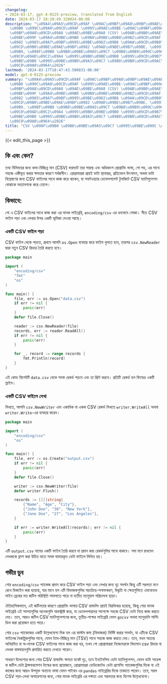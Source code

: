 ```yaml
---
changelog:
- 2024-03-17, gpt-4-0125-preview, translated from English
date: 2024-03-17 18:28:49.328024-06:00
description: "\u09A4\u09A5\u09CD\u09AF \u09AC\u09BF\u09A8\u09BF\u09AE\u09AF\u09BC\u09C7\
  \u09B0 \u099C\u09A8\u09CD\u09AF \u0995\u09AE\u09BE-\u09AC\u09BF\u099A\u09CD\u099B\
  \u09BF\u09A8\u09CD\u09A8 \u09AE\u09BE\u09A8 (CSV) \u09AB\u09B0\u09AE\u09CD\u09AF\
  \u09BE\u099F \u09A4\u09BE\u09B0 \u09B8\u09BE\u09B0\u09B2\u09CD\u09AF \u098F\u09AC\
  \u0982 \u0985\u09A7\u09BF\u0995\u09BE\u0982\u09B6 \u09AA\u09CD\u09B0\u09CB\u0997\
  \u09CD\u09B0\u09BE\u09AE\u09BF\u0982 \u09AD\u09BE\u09B7\u09BE, \u0997\u09CB \u09B8\
  \u09B9, \u098F\u09B0 \u09B8\u09BE\u09A5\u09C7 \u09B8\u09B9\u099C\u09C7 \u098F\u0995\
  \u09C0\u09AD\u09C2\u09A4 \u0995\u09B0\u09BE\u09B0 \u0995\u09CD\u09B7\u09AE\u09A4\
  \u09BE\u09B0 \u0995\u09BE\u09B0\u09A3\u09C7 \u09B8\u09B0\u09CD\u09AC\u099C\u09A8\
  \u09C0\u09A8\u0964\u2026"
lastmod: '2024-03-17T18:47:43.500831-06:00'
model: gpt-4-0125-preview
summary: "\u09A4\u09A5\u09CD\u09AF \u09AC\u09BF\u09A8\u09BF\u09AE\u09AF\u09BC\u09C7\
  \u09B0 \u099C\u09A8\u09CD\u09AF \u0995\u09AE\u09BE-\u09AC\u09BF\u099A\u09CD\u099B\
  \u09BF\u09A8\u09CD\u09A8 \u09AE\u09BE\u09A8 (CSV) \u09AB\u09B0\u09AE\u09CD\u09AF\
  \u09BE\u099F \u09A4\u09BE\u09B0 \u09B8\u09BE\u09B0\u09B2\u09CD\u09AF \u098F\u09AC\
  \u0982 \u0985\u09A7\u09BF\u0995\u09BE\u0982\u09B6 \u09AA\u09CD\u09B0\u09CB\u0997\
  \u09CD\u09B0\u09BE\u09AE\u09BF\u0982 \u09AD\u09BE\u09B7\u09BE, \u0997\u09CB \u09B8\
  \u09B9, \u098F\u09B0 \u09B8\u09BE\u09A5\u09C7 \u09B8\u09B9\u099C\u09C7 \u098F\u0995\
  \u09C0\u09AD\u09C2\u09A4 \u0995\u09B0\u09BE\u09B0 \u0995\u09CD\u09B7\u09AE\u09A4\
  \u09BE\u09B0 \u0995\u09BE\u09B0\u09A3\u09C7 \u09B8\u09B0\u09CD\u09AC\u099C\u09A8\
  \u09C0\u09A8\u0964\u2026"
title: "CSV \u098F\u09B0 \u09B8\u09BE\u09A5\u09C7 \u0995\u09BE\u099C \u0995\u09B0\u09BE"
---
```


{{< edit_this_page >}}

## কি এবং কেন?

তথ্য বিনিময়ের জন্য কমা-বিচ্ছিন্ন মান (CSV) ফরম্যাট তার সারল্য এবং অধিকাংশ প্রোগ্রামিং ভাষা, গো সহ, এর সাথে সহজে একীভূত করার ক্ষমতার কারণে সর্বজনীন। প্রোগ্রামাররা প্রায়ই ডাটা স্থানান্তর, প্রতিবেদন উৎপাদন, অথবা ডাটা বিশ্লেষণের জন্য CSV ফাইলের সাথে কাজ করে থাকেন, যা সফটওয়্যার ডেভেলপমেন্ট টুলকিটে CSV ম্যানিপুলেশন বোঝাকে অত্যাবশ্যক করে তোলে।

## কিভাবে:

গো এ CSV ফাইলের সাথে কাজ করা এর মানক লাইব্রেরি, `encoding/csv` এর ধন্যবাদে সোজা। নীচে CSV ফাইল পড়া এবং লেখার উপর একটি ভূমিকা দেওয়া আছে।

### একটি CSV ফাইল পড়া

CSV ফাইল থেকে পড়তে, প্রথমে আপনি `os.Open` ব্যবহার করে ফাইল খুলতে হবে, তারপর `csv.NewReader` দ্বারা নতুন CSV রিডার তৈরি করতে হবে।

```go
package main

import (
    "encoding/csv"
    "fmt"
    "os"
)

func main() {
    file, err := os.Open("data.csv")
    if err != nil {
        panic(err)
    }
    defer file.Close()

    reader := csv.NewReader(file)
    records, err := reader.ReadAll()
    if err != nil {
        panic(err)
    }

    for _, record := range records {
        fmt.Println(record)
    }
}
```

এই কোড স্নিপেটটি `data.csv` থেকে সমস্ত রেকর্ড পড়বে এবং তা প্রিন্ট করবে। প্রতিটি রেকর্ড হল ফিল্ডের একটি স্লাইস।

### একটি CSV ফাইলে লেখা

লিখতে, আপনি `csv.NewWriter` এবং একাধিক বা একক CSV রেকর্ড লিখতে `writer.WriteAll` অথবা `writer.Write`-এর ব্যবহার করেন।

```go
package main

import (
    "encoding/csv"
    "os"
)

func main() {
    file, err := os.Create("output.csv")
    if err != nil {
        panic(err)
    }
    defer file.Close()

    writer := csv.NewWriter(file)
    defer writer.Flush()

    records := [][]string{
        {"Name", "Age", "City"},
        {"John Doe", "30", "New York"},
        {"Jane Doe", "27", "Los Angeles"},
    }

    if err := writer.WriteAll(records); err != nil {
        panic(err)
    }
}
```

এটি `output.csv` নামের একটি ফাইল তৈরি করবে যা প্রদান করা রেকর্ডগুলির সাথে থাকবে। সদা মনে রাখবেন লেখককে ফ্লাশ করা উচিত যাতে সমস্ত বাফারকৃত ডেটা ফাইলে লিখিত হয়।

## গভীর ডুব

গোর `encoding/csv` প্যাকেজ প্রদান করে CSV ফাইল পড়া এবং লেখার জন্য দৃঢ় সমর্থন কিন্তু এটি সরলতা মনে রেখে ডিজাইন করা হয়েছে, যার মানে হল এটি বিভাজকগুলির স্বয়ংক্রিয়-সনাক্তকরণ, উদ্ধৃতি বা ক্ষেত্রগুলিতে এমবেডেড লাইন ব্রেকের মত জটিল পরিস্থিতি সামলাতে পারে না ব্যতীত ম্যানুয়াল পরিচালনা ছাড়া।

ঐতিহাসিকভাবে, এই জটিলতার কারণে প্রোগ্রামিং ভাষায় CSV হ্যান্ডলিং প্রায়ই বিরক্তিকর হয়েছে, কিন্তু গোর মানক লাইব্রেরি এই সমস্যাগুলির অনেকগুলি আবস্ট্রাক্ট করে, যা ডেভেলপারদের সাপেক্ষে সহজে CSV ডেটা নিয়ে কাজ করতে দেয়। তবে, আরও জটিল CSV ম্যানিপুলেশনের জন্য, তৃতীয়-পক্ষের লাইব্রেরি যেমন `gocsv` অথবা ম্যানুয়ালি পার্সিং ডিল করা প্রয়োজন হতে পারে।

গোর `csv` প্যাকেজের একটি উল্লেখযোগ্য দিক হল এর কাস্টম কমা (বিভাজক) নির্দিষ্ট করার সমর্থন, যা এটিকে CSV ফাইলের বৈকল্পিকগুলির সাথে, যেমন ট্যাব-বিচ্ছিন্ন মান (TSV) সাথে সহজে কাজ করতে দেয়। তবে, যখন অত্যন্ত অনিয়মিত বা অ-মানক CSV ফাইলের সাথে কাজ করা হয়, তখন গো প্রোগ্রামাররা নিজেদেরকে বিদ্যমান csv রিডার বা লেখক বাস্তবায়নগুলি প্রসারিত করতে দেখতে পারেন।

সাধারণ উদ্দেশ্যের জন্য গোর CSV হ্যান্ডলিং ক্ষমতা যথেষ্ট দৃঢ়, তবে ইনটেনসিভ ডেটা ম্যানিপুলেশন, যেমন ডাটা সায়েন্স বা জটিল ডেটা ট্রান্সফরমেশন টাস্কের জন্য প্রয়োজনে, প্রোগ্রামাররা ডেডিকেটেড ডেটা প্রসেসিং প্যাকেজগুলির দিকে বা এই কাজের জন্য আরও উপযুক্ত অন্যান্য ভাষা যেমন পাইথন এর `pandas` লাইব্রেরির দিকে তাকাতে পারেন। তবে, সরল CSV পড়া-লেখা অপারেশনের জন্য, গোর মানক লাইব্রেরি এর দক্ষতা এবং সরলতার জন্য বিশেষ উল্লেখযোগ্য।
